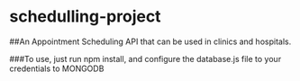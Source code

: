 # schedulling-project
##An Appointment Scheduling API that can be used in clinics and hospitals.


###To use, just run npm install, and configure the database.js file to your credentials to MONGODB
